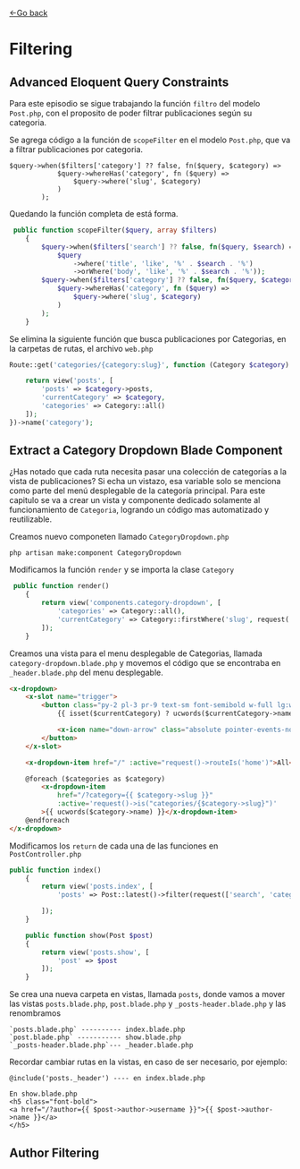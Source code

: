 [<-Go back](/README.md)

# Filtering

## Advanced Eloquent Query Constraints

Para este episodio se sigue trabajando la  función `filtro` del modelo `Post.php`, con el proposito de poder filtrar publicaciones según su categoria.

Se agrega código a la función de `scopeFilter` en el modelo `Post.php`, que  va a filtrar publicaciones por categoria.

    $query->when($filters['category'] ?? false, fn($query, $category) =>
                $query->whereHas('category', fn ($query) =>
                    $query->where('slug', $category)
                )
            );
Quedando la función completa de está forma.

```php
 public function scopeFilter($query, array $filters)
    {
        $query->when($filters['search'] ?? false, fn($query, $search) =>
            $query
                ->where('title', 'like', '%' . $search . '%')
                ->orWhere('body', 'like', '%' . $search . '%'));
        $query->when($filters['category'] ?? false, fn($query, $category) =>
            $query->whereHas('category', fn ($query) =>
                $query->where('slug', $category)
            )
        );
    }
```

Se elimina la siguiente función que busca publicaciones por Categorias, en la carpetas de  rutas, el archivo `web.php`

```php
Route::get('categories/{category:slug}', function (Category $category) {

    return view('posts', [
        'posts' => $category->posts,
        'currentCategory' => $category,
        'categories' => Category::all()
    ]);
})->name('category');
```

## Extract a Category Dropdown Blade Component

¿Has notado que cada ruta necesita pasar una colección de categorías a la vista de publicaciones? Si echa un vistazo, esa variable solo se menciona como parte del menú desplegable de la categoría principal. Para este capitulo se va a crear un vista y componente dedicado solamente al funcionamiento de `Categoria`, logrando un código mas automatizado y reutilizable.

Creamos nuevo componeten llamado `CategoryDropdown.php`

    php artisan make:component CategoryDropdown

Modificamos la función `render` y se importa la clase `Category`

```php
 public function render()
    {
        return view('components.category-dropdown', [
            'categories' => Category::all(),
            'currentCategory' => Category::firstWhere('slug', request('category'))
        ]);
    }
```

Creamos una vista para el menu desplegable de Categorias, llamada `category-dropdown.blade.php` y movemos el código que se encontraba en `_header.blade.php` del menu desplegable.

```html
<x-dropdown>
    <x-slot name="trigger">
        <button class="py-2 pl-3 pr-9 text-sm font-semibold w-full lg:w-32 text-left flex lg:inline-flex">
            {{ isset($currentCategory) ? ucwords($currentCategory->name) : 'Categories' }}

            <x-icon name="down-arrow" class="absolute pointer-events-none" style="right: 12px;"/>
        </button>
    </x-slot>

    <x-dropdown-item href="/" :active="request()->routeIs('home')">All</x-dropdown-item>

    @foreach ($categories as $category)
        <x-dropdown-item
            href="/?category={{ $category->slug }}"
            :active='request()->is("categories/{$category->slug}")'
        >{{ ucwords($category->name) }}</x-dropdown-item>
    @endforeach
</x-dropdown>
```

Modificamos los `return` de cada una de las funciones en `PostController.php`

```php
public function index()
    {
        return view('posts.index', [
            'posts' => Post::latest()->filter(request(['search', 'category', 'author']))->get()

        ]);
    }

    public function show(Post $post)
    {
        return view('posts.show', [
            'post' => $post
        ]);
    }
```

Se crea una nueva carpeta en vistas, llamada `posts`, donde vamos a mover las vistas `posts.blade.php`, `post.blade.php` y `_posts-header.blade.php` y las renombramos

    `posts.blade.php` ---------- index.blade.php
    `post.blade.php` ----------- show.blade.php
    `_posts-header.blade.php`--- _header.blade.php

Recordar cambiar rutas en la vistas, en caso de ser necesario, por ejemplo:

    @include('posts._header') ---- en index.blade.php

    En show.blade.php
    <h5 class="font-bold">
    <a href="/?author={{ $post->author->username }}">{{ $post->author->name }}</a>
    </h5>
        
## Author Filtering
